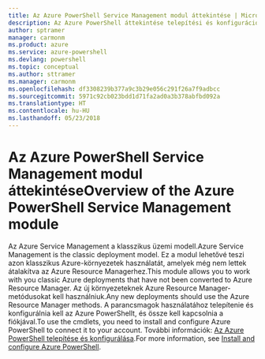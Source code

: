 ```yaml
---
title: Az Azure PowerShell Service Management modul áttekintése | Microsoft Docs
description: Az Azure PowerShell áttekintése telepítési és konfigurációs hivatkozásokkal.
author: sptramer
manager: carmonm
ms.product: azure
ms.service: azure-powershell
ms.devlang: powershell
ms.topic: conceptual
ms.author: sttramer
ms.manager: carmonm
ms.openlocfilehash: df3308239b377a9c3b29e056c291f26a7f9adbcc
ms.sourcegitcommit: 5971c92cb023bdd1d71fa2ad0a3b378abfbd092a
ms.translationtype: HT
ms.contentlocale: hu-HU
ms.lasthandoff: 05/23/2018
---
```

# <a name="overview-of-the-azure-powershell-service-management-module"></a><span data-ttu-id="d5297-103">Az Azure PowerShell Service Management modul áttekintése</span><span class="sxs-lookup"><span data-stu-id="d5297-103">Overview of the Azure PowerShell Service Management module</span></span>

<span data-ttu-id="d5297-104">Az Azure Service Management a klasszikus üzemi modell.</span><span class="sxs-lookup"><span data-stu-id="d5297-104">Azure Service Management is the classic deployment model.</span></span> <span data-ttu-id="d5297-105">Ez a modul lehetővé teszi azon klasszikus Azure-környezetek használatát, amelyek még nem lettek átalakítva az Azure Resource Managerhez.</span><span class="sxs-lookup"><span data-stu-id="d5297-105">This module allows you to work with you classic Azure deployments that have not been converted to Azure Resource Manager.</span></span> <span data-ttu-id="d5297-106">Az új környezeteknek Azure Resource Manager-metódusokat kell használniuk.</span><span class="sxs-lookup"><span data-stu-id="d5297-106">Any new deployments should use the Azure Resource Manager methods.</span></span> <span data-ttu-id="d5297-107">A parancsmagok használatához telepítenie és konfigurálnia kell az Azure PowerShellt, és össze kell kapcsolnia a fiókjával.</span><span class="sxs-lookup"><span data-stu-id="d5297-107">To use the cmdlets, you need to install and configure Azure PowerShell to connect it to your account.</span></span> <span data-ttu-id="d5297-108">További információk: [Az Azure PowerShell telepítése és konfigurálása](install-azure-ps.md).</span><span class="sxs-lookup"><span data-stu-id="d5297-108">For more information, see [Install and configure Azure PowerShell](install-azure-ps.md).</span></span>
